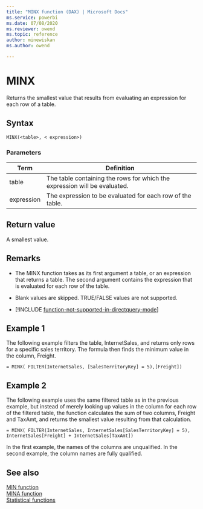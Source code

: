 ```yaml
---
title: "MINX function (DAX) | Microsoft Docs"
ms.service: powerbi 
ms.date: 07/08/2020
ms.reviewer: owend
ms.topic: reference
author: minewiskan
ms.author: owend

---
```

# MINX

Returns the smallest value that results from evaluating an expression for each row of a table.  

## Syntax

```dax
MINX(<table>, < expression>)  
```
  
### Parameters
  
|Term|Definition|  
|--------|--------------|  
|table|The table containing the rows for which the expression will be evaluated.|  
|expression|The expression to be evaluated for each row of the table.|  
  
## Return value

A smallest value.  
  
## Remarks

- The MINX function takes as its first argument a table, or an expression that returns a table. The second argument contains the expression that is evaluated for each row of the table.  
  
- Blank values are skipped. TRUE/FALSE values are not supported.

- [!INCLUDE [function-not-supported-in-directquery-mode](includes/function-not-supported-in-directquery-mode.md)]

## Example 1

The following example filters the table, InternetSales, and returns only rows for a specific sales territory. The formula then finds the minimum value in the column, Freight.  
  
```dax
= MINX( FILTER(InternetSales, [SalesTerritoryKey] = 5),[Freight])  
```
  
## Example 2

The following example uses the same filtered table as in the previous example, but instead of merely looking up values in the column for each row of the filtered table, the function calculates the sum of two columns, Freight and TaxAmt, and returns the smallest value resulting from that calculation.  
  
```dax
= MINX( FILTER(InternetSales, InternetSales[SalesTerritoryKey] = 5), InternetSales[Freight] + InternetSales[TaxAmt])  
```

In the first example, the names of the columns are unqualified. In the second example, the column names are fully qualified.  
  
## See also

[MIN function](min-function-dax.md)  
[MINA function](mina-function-dax.md)  
[Statistical functions](statistical-functions-dax.md)  
